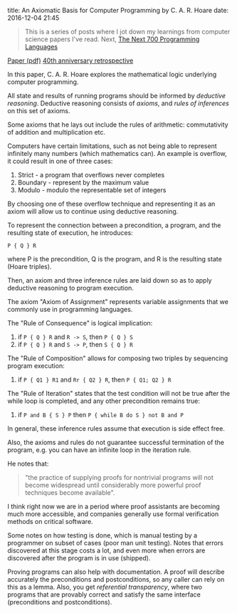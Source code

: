 title: An Axiomatic Basis for Computer Programming by C. A. R. Hoare
date: 2016-12-04 21:45

> This is a series of posts where I jot down my learnings from computer science papers I've read. Next, [The Next 700 Programming Languages](./the-next-700-programming-languages-p-j-landin.html)

[Paper (pdf)](https://www.cs.cmu.edu/~crary/819-f09/Hoare69.pdf) 
[40th anniversary retrospective](http://cacm.acm.org/magazines/2009/10/42360-retrospective-an-axiomatic-basis-for-computer-programming/fulltext)

In this paper, C. A. R. Hoare explores the mathematical logic underlying computer programming.

All state and results of running programs should be informed by *deductive reasoning*.
Deductive reasoning consists of *axioms*, and *rules of inferences* on this set of axioms.

Some axioms that he lays out include the rules of arithmetic: commutativity of addition and multiplication etc.

Computers have certain limitations, such as not being able to represent infinitely many numbers (which mathematics can).
An example is overflow, it could result in one of three cases:

1. Strict - a program that overflows never completes
2. Boundary - represent by the maximum value
3. Modulo - modulo the representable set of integers

By choosing one of these overflow technique and representing it as an axiom will allow us to continue using deductive reasoning.

To represent the connection between a precondition, a program, and the resulting state of execution, he introduces:

```
P { Q } R
```

where P is the precondition, Q is the program, and R is the resulting state (Hoare triples).

Then, an axiom and three inference rules are laid down so as to apply deductive reasoning to program execution.

The axiom "Axiom of Assignment" represents variable assignments that we commonly use in programming languages.

The "Rule of Consequence" is logical implication:

1. if `P { Q } R` and `R -> S`, then `P { Q } S`
2. if `P { Q } R` and `S -> P`, then `S { Q } R`

The "Rule of Composition" allows for composing two triples by sequencing program execution:

1. if `P { Q1 } R1` and `Rr { Q2 } R`, then `P { Q1; Q2 } R`

The "Rule of Iteration" states that the test condition will not be true after the while loop is completed, and any other precondition remains true:

1. if `P and B { S } P` then `P { while B do S } not B and P`

In general, these inference rules assume that execution is side effect free.

Also, the axioms and rules do not guarantee successful termination of the program, e.g. you can have an infinite loop in the iteration rule.

He notes that:

> "the practice of supplying proofs for nontrivial programs will not become widespread until considerably more powerful proof techniques become available".

I think right now we are in a period where proof assistants are becoming much more accessible, and companies generally use formal verification methods
on critical software.

Some notes on how testing is done, which is manual testing by a programmer on subset of cases (poor man unit testing).
Notes that errors discovered at this stage costs a lot, and even more when errors are discovered after the program is in use (shipped).

Proving programs can also help with documentation. A proof will describe accurately the preconditions and postconditions, so any caller can rely on this as a lemma.
Also, you get *referential transparency*, where two programs that are provably correct and satisfy the same interface (preconditions and postconditions).
